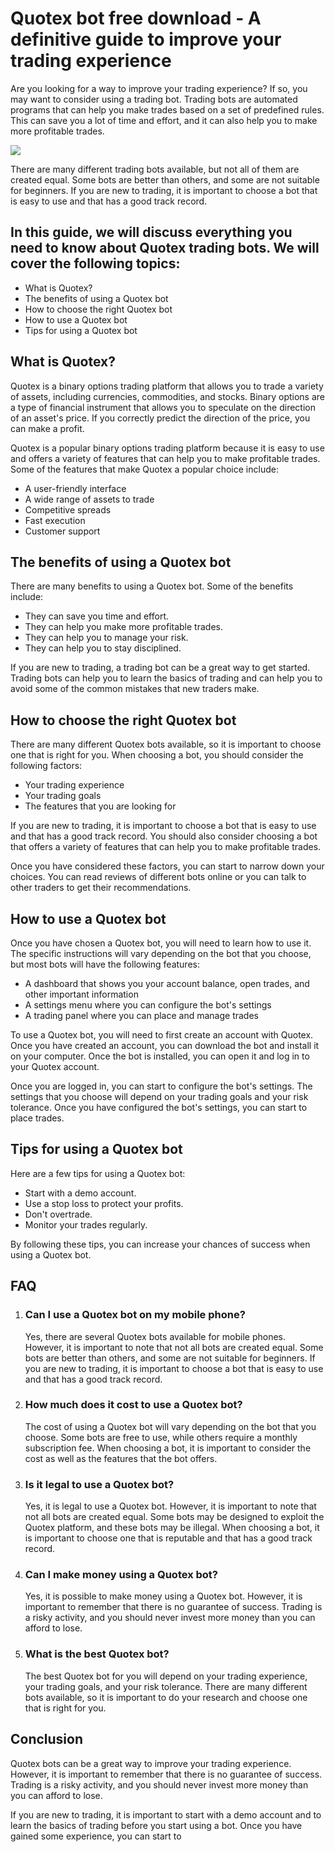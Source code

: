 # Quotex bot free download - A definitive guide to improve your trading experience

Are you looking for a way to improve your trading experience? If so, you
may want to consider using a trading bot. Trading bots are automated
programs that can help you make trades based on a set of predefined
rules. This can save you a lot of time and effort, and it can also help
you to make more profitable trades.

[![](https://static.quotex.io/files/4_en/300_250.jpg)](https://traff.sbs/brokerqxlid)

There are many different trading bots available, but not all of them are
created equal. Some bots are better than others, and some are not
suitable for beginners. If you are new to trading, it is important to
choose a bot that is easy to use and that has a good track record.

## In this guide, we will discuss everything you need to know about Quotex trading bots. We will cover the following topics:

-   What is Quotex?
-   The benefits of using a Quotex bot
-   How to choose the right Quotex bot
-   How to use a Quotex bot
-   Tips for using a Quotex bot

## What is Quotex?

Quotex is a binary options trading platform that allows you to trade a
variety of assets, including currencies, commodities, and stocks. Binary
options are a type of financial instrument that allows you to speculate
on the direction of an asset\'s price. If you correctly predict the
direction of the price, you can make a profit.

Quotex is a popular binary options trading platform because it is easy
to use and offers a variety of features that can help you to make
profitable trades. Some of the features that make Quotex a popular
choice include:

-   A user-friendly interface
-   A wide range of assets to trade
-   Competitive spreads
-   Fast execution
-   Customer support

## The benefits of using a Quotex bot

There are many benefits to using a Quotex bot. Some of the benefits
include:

-   They can save you time and effort.
-   They can help you make more profitable trades.
-   They can help you to manage your risk.
-   They can help you to stay disciplined.

If you are new to trading, a trading bot can be a great way to get
started. Trading bots can help you to learn the basics of trading and
can help you to avoid some of the common mistakes that new traders make.

## How to choose the right Quotex bot

There are many different Quotex bots available, so it is important to
choose one that is right for you. When choosing a bot, you should
consider the following factors:

-   Your trading experience
-   Your trading goals
-   The features that you are looking for

If you are new to trading, it is important to choose a bot that is easy
to use and that has a good track record. You should also consider
choosing a bot that offers a variety of features that can help you to
make profitable trades.

Once you have considered these factors, you can start to narrow down
your choices. You can read reviews of different bots online or you can
talk to other traders to get their recommendations.

## How to use a Quotex bot

Once you have chosen a Quotex bot, you will need to learn how to use it.
The specific instructions will vary depending on the bot that you
choose, but most bots will have the following features:

-   A dashboard that shows you your account balance, open trades, and
    other important information
-   A settings menu where you can configure the bot\'s settings
-   A trading panel where you can place and manage trades

To use a Quotex bot, you will need to first create an account with
Quotex. Once you have created an account, you can download the bot and
install it on your computer. Once the bot is installed, you can open it
and log in to your Quotex account.

Once you are logged in, you can start to configure the bot\'s settings.
The settings that you choose will depend on your trading goals and your
risk tolerance. Once you have configured the bot\'s settings, you can
start to place trades.

## Tips for using a Quotex bot

Here are a few tips for using a Quotex bot:

-   Start with a demo account.
-   Use a stop loss to protect your profits.
-   Don\'t overtrade.
-   Monitor your trades regularly.

By following these tips, you can increase your chances of success when
using a Quotex bot.

## FAQ

1.  ### Can I use a Quotex bot on my mobile phone?

    Yes, there are several Quotex bots available for mobile phones.
    However, it is important to note that not all bots are created
    equal. Some bots are better than others, and some are not suitable
    for beginners. If you are new to trading, it is important to choose
    a bot that is easy to use and that has a good track record.

2.  ### How much does it cost to use a Quotex bot?

    The cost of using a Quotex bot will vary depending on the bot that
    you choose. Some bots are free to use, while others require a
    monthly subscription fee. When choosing a bot, it is important to
    consider the cost as well as the features that the bot offers.

3.  ### Is it legal to use a Quotex bot?

    Yes, it is legal to use a Quotex bot. However, it is important to
    note that not all bots are created equal. Some bots may be designed
    to exploit the Quotex platform, and these bots may be illegal. When
    choosing a bot, it is important to choose one that is reputable and
    that has a good track record.

4.  ### Can I make money using a Quotex bot?

    Yes, it is possible to make money using a Quotex bot. However, it is
    important to remember that there is no guarantee of success. Trading
    is a risky activity, and you should never invest more money than you
    can afford to lose.

5.  ### What is the best Quotex bot?

    The best Quotex bot for you will depend on your trading experience,
    your trading goals, and your risk tolerance. There are many
    different bots available, so it is important to do your research and
    choose one that is right for you.

## Conclusion

Quotex bots can be a great way to improve your trading experience.
However, it is important to remember that there is no guarantee of
success. Trading is a risky activity, and you should never invest more
money than you can afford to lose.

If you are new to trading, it is important to start with a demo account
and to learn the basics of trading before you start using a bot. Once
you have gained some experience, you can start to

